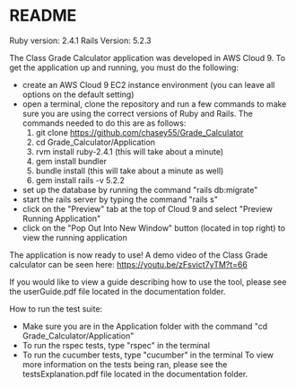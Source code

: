 # README
Ruby version: 2.4.1
Rails Version: 5.2.3

The Class Grade Calculator application was developed in AWS Cloud 9. To get
the application up and running, you must do the following:

- create an AWS Cloud 9 EC2 instance environment (you can leave all options on
  the default setting)
- open a terminal, clone the repository and run a few commands to make
  sure you are using the correct versions of Ruby and Rails. The commands
  needed to do this are as follows:
    1. git clone https://github.com/chasey55/Grade_Calculator
    2. cd Grade_Calculator/Application
    3. rvm install ruby-2.4.1 (this will take about a minute)
    4. gem install bundler
    5. bundle install (this will take about a minute as well)
    6. gem install rails -v 5.2.2
- set up the database by running the command "rails db:migrate"
- start the rails server by typing the command "rails s"
- click on the "Preview" tab at the top of Cloud 9 and select "Preview Running
  Application"
- click on the "Pop Out Into New Window" button (located in top right) to view
  the running application

The application is now ready to use! A demo video of the Class Grade calculator
can be seen here: https://youtu.be/zFsvict7yTM?t=66

If you would like to view a guide describing how to use the tool, please see
the userGuide.pdf file located in the documentation folder.


How to run the test suite:

- Make sure you are in the Application folder with the command
  "cd Grade_Calculator/Application"
- To run the rspec tests, type "rspec" in the terminal
- To run the cucumber tests, type "cucumber" in the terminal
To view more information on the tests being ran, please see the testsExplanation.pdf
file located in the documentation folder.
